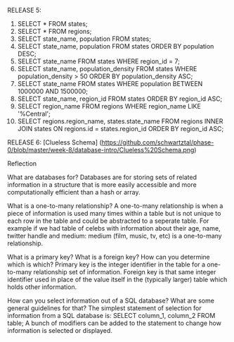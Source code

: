 RELEASE 5:
1) SELECT * FROM states;
2) SELECT * FROM regions;
3) SELECT state_name, population FROM states;
4) SELECT state_name, population FROM states ORDER BY population DESC;
5) SELECT state_name FROM states WHERE region_id = 7;
6) SELECT state_name, population_density FROM states WHERE population_density > 50 ORDER BY population_density ASC;
7) SELECT state_name FROM states WHERE population BETWEEN 1000000 AND 1500000;
8) SELECT state_name, region_id FROM states ORDER BY region_id ASC;
9) SELECT region_name FROM regions WHERE region_name LIKE '%Central';
10) SELECT regions.region_name, states.state_name FROM regions INNER JOIN states ON regions.id = states.region_id  ORDER BY region_id ASC;

RELEASE 6:
[Clueless Schema] (https://github.com/schwartztal/phase-0/blob/master/week-8/database-intro/Clueless%20Schema.png)

Reflection

What are databases for?
Databases are for storing sets of related information in a structure that is more easily accessible and more computationally efficient than a hash or array.

What is a one-to-many relationship?
A one-to-many relationship is when a piece of information is used many times within a table but is not unique to each row in the table and could be abstracted to a seperate table. For example if we had table of celebs with information about their age, name, twitter handle and medium: medium (film, music, tv, etc) is a one-to-many relationship.

What is a primary key? What is a foreign key? How can you determine which is which?
Primary key is the integer identifier in the table for a one-to-many relationship set of information. Foreign key is that same integer identifier used in place of the value itself in the (typically larger) table which holds other information.

How can you select information out of a SQL database? What are some general guidelines for that?
The simplest statement of selection for information from a SQL database is: SELECT column_1, column_2 FROM table; A bunch of modifiers can be added to the statement to change how information is selected or displayed.
